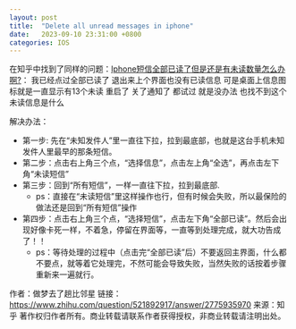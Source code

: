 ```yaml
---
layout: post
title:  "Delete all unread messages in iphone"
date:   2023-09-10 23:31:00 +0800
categories: IOS
---
```


在知乎中找到了同样的问题：[Iphone短信全部已读了但是还是有未读数量怎么办啊?](https://www.zhihu.com/question/521892917)：
我已经点过全部已读了 退出来上个界面也没有已读信息 可是桌面上信息图标就是一直显示有13个未读 重启了 关了通知了 都试过 就是没办法 也找不到这个未读信息是什么


解决办法：
- 第一步: 先在“未知发件人”里一直往下拉，拉到最底部，也就是这台手机未知发件人里最早的那条短信。
- 第二步：点击右上角三个点，“选择信息”，点击左上角“全选”，再点击左下角“未读短信”
- 第三步：回到“所有短信”，一样一直往下拉，拉到最底部.
  - ps：直接在“未读短信”里这样操作也行，但有时候会失败，所以最保险的做法还是回到“所有短信”操作
- 第四步：点击右上角三个点，“选择短信”，点击左下角“全部已读”。然后会出现好像卡死一样，不着急，停留在界面等，一直等到处理完成，就大功告成了！！
  - ps：等待处理的过程中（点击完“全部已读”后）不要返回主界面，什么都不要点，就等着它处理完，不然可能会导致失败，当然失败的话按着步骤重新来一遍就行。

作者：做梦去了趟比邻星
链接：https://www.zhihu.com/question/521892917/answer/2775935970
来源：知乎
著作权归作者所有。商业转载请联系作者获得授权，非商业转载请注明出处。
